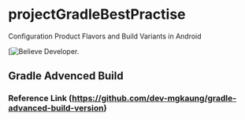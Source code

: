 # projectGradleBestPractise
Configuration Product Flavors and Build Variants in Android

[![Believe Developer.](https://miro.medium.com/max/6560/1*PGagM2HrNGhYibE-tz7lrA.png)


## Gradle Advenced Build
### Reference Link (https://github.com/dev-mgkaung/gradle-advanced-build-version)
